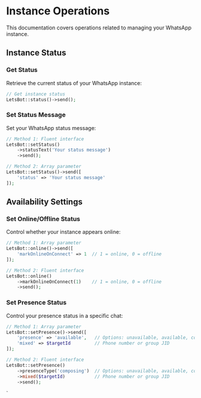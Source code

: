 # Instance Operations

This documentation covers operations related to managing your WhatsApp instance.

## Instance Status

### Get Status

Retrieve the current status of your WhatsApp instance:

```php
// Get instance status
LetsBot::status()->send();
```

### Set Status Message

Set your WhatsApp status message:

```php
// Method 1: Fluent interface
LetsBot::setStatus()
    ->statusText('Your status message')
    ->send();

// Method 2: Array parameter
LetsBot::setStatus()->send([
    'status' => 'Your status message'
]);
```

## Availability Settings

### Set Online/Offline Status

Control whether your instance appears online:

```php
// Method 1: Array parameter
LetsBot::online()->send([
    'markOnlineOnConnect' => 1  // 1 = online, 0 = offline
]);

// Method 2: Fluent interface
LetsBot::online()
    ->markOnlineOnConnect(1)    // 1 = online, 0 = offline
    ->send();
```

### Set Presence Status

Control your presence status in a specific chat:

```php
// Method 1: Array parameter
LetsBot::setPresence()->send([
    'presence' => 'available',   // Options: unavailable, available, composing, recording, paused
    'mixed' => $targetId         // Phone number or group JID
]);

// Method 2: Fluent interface
LetsBot::setPresence()
    ->presenceType('composing')  // Options: unavailable, available, composing, recording, paused
    ->mixed($targetId)           // Phone number or group JID
    ->send();
```


`